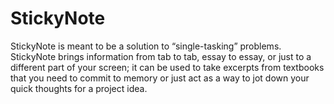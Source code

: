 # StickyNote
StickyNote is meant to be a solution to “single-tasking” problems. StickyNote brings information from tab to tab, essay to essay, or just to a different part of your screen; it can be used to take excerpts from textbooks that you need to commit to memory or just act as a way to jot down your quick thoughts for a project idea.

